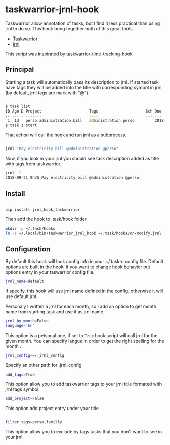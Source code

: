 # taskwarrior-jrnl-hook

Taskwarrior allow annotation of tasks, but I find it less practical than using jrnl to do so. This hook bring together both of this great tools.

* [Taskwarrior](https://taskwarrior.org)
* [jrnl](http://jrnl.sh)

This script was inspirated by [taskwarrior-time-tracking-hook](https://github.com/kostajh/taskwarrior-time-tracking-hook)

## Principal

Starting a task will automatically pass its description to jrnl. If started task have tags they will be added into the title with corresponding symbol in jrnl (by default, jrnl tags are mark with "@").

```sh

$ task list
ID Age D Project                     Tags                     Sch Due        Description                          Urg
-- --- - -------                     ----                     --- ---        ----------------------------------   ---
 1  1d   perso.administration.bill   administration perso         2018-09-21 Pay electricity bill                  14
$ task 1 start
```

That action will call the hook and run jrnl as a subprocess.

```sh

jrnl "Pay electricity bill @administration @perso"

```

Now, if you look in your jrnl you should see task description added as title with tags from taskwarrior.

```sh
jrnl -1
2018-09-21 9h35 Pay electricity bill @administration @perso
```

## Install

```sh

pip install jrnl_hook_taskwarrior

```

Then add the hook to .task/hook folder

```sh
mkdir -p ~/.task/hooks
ln -s ~/.local/bin/taskwarrior_jrnl_hook ~/.task/hooks/on-modify.jrnl

```

## Configuration

By default this hook will look config info in your ~/.taskrc config file. Default options are built in the hook, if you want to change hook behavior put options entry in your taswarrior config file.
    
```sh
jrnl_name=default
```

If specify, this hook will use jrnl name defined in the config, otherwise it will use default jrnl. 

Personaly I written a jrnl for each month, so I add an option to get month name from starting task and use it as jrnl name.

```sh
jrnl_by_month=False
language='En'
```
This option is a petsonal one, if set to `True` hook script will call jrnl for the given month. You can specify langue in order to get the right spelling for the month .

```sh
jrnl_config=~/.jrnl_config
```

Specify an other path for .jrnl_config.

```sh
add_tags=True
```
This option allow you to add taskwarrior tags to your jrnl title formated with jrnl tags symbol.

```sh
add_project=False
```
This option add project entry under your title

```sh

filter_tags=perso,familly

```

This option allow you to exclude by tags tasks that you don't want to see in your jrnl.



